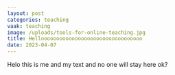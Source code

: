 ```yaml
---
layout: post
categories: teaching
vaak: teaching
image: /uploads/tools-for-online-teaching.jpg
title: Hellooooooooooooooooooooooooooooooooo
date: 2023-04-07
---
```

H﻿elo this is me and my text and no one will stay here ok?